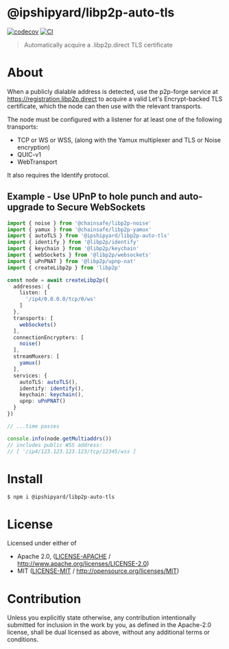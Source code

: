 # @ipshipyard/libp2p-auto-tls

[![codecov](https://img.shields.io/codecov/c/github/ipshipyard/js-libp2p-auto-tls.svg?style=flat-square)](https://codecov.io/gh/ipshipyard/js-libp2p-auto-tls)
[![CI](https://img.shields.io/github/actions/workflow/status/ipshipyard/js-libp2p-auto-tls/js-test-and-release.yml?branch=main\&style=flat-square)](https://github.com/ipshipyard/js-libp2p-auto-tls/actions/workflows/js-test-and-release.yml?query=branch%3Amain)

> Automatically acquire a <peerId>.libp2p.direct TLS certificate

# About

<!--

!IMPORTANT!

Everything in this README between "# About" and "# Install" is automatically
generated and will be overwritten the next time the doc generator is run.

To make changes to this section, please update the @packageDocumentation section
of src/index.js or src/index.ts

To experiment with formatting, please run "npm run docs" from the root of this
repo and examine the changes made.

-->

When a publicly dialable address is detected, use the p2p-forge service at
<https://registration.libp2p.direct> to acquire a valid Let's Encrypt-backed
TLS certificate, which the node can then use with the relevant transports.

The node must be configured with a listener for at least one of the following
transports:

- TCP or WS or WSS, (along with the Yamux multiplexer and TLS or Noise encryption)
- QUIC-v1
- WebTransport

It also requires the Identify protocol.

## Example - Use UPnP to hole punch and auto-upgrade to Secure WebSockets

```TypeScript
import { noise } from '@chainsafe/libp2p-noise'
import { yamux } from '@chainsafe/libp2p-yamux'
import { autoTLS } from '@ipshipyard/libp2p-auto-tls'
import { identify } from '@libp2p/identify'
import { keychain } from '@libp2p/keychain'
import { webSockets } from '@libp2p/websockets'
import { uPnPNAT } from '@libp2p/upnp-nat'
import { createLibp2p } from 'libp2p'

const node = await createLibp2p({
  addresses: {
    listen: [
      '/ip4/0.0.0.0/tcp/0/ws'
    ]
  },
  transports: [
    webSockets()
  ],
  connectionEncrypters: [
    noise()
  ],
  streamMuxers: [
    yamux()
  ],
  services: {
    autoTLS: autoTLS(),
    identify: identify(),
    keychain: keychain(),
    upnp: uPnPNAT()
  }
})

// ...time passes

console.info(node.getMultiaddrs())
// includes public WSS address:
// [ '/ip4/123.123.123.123/tcp/12345/wss ]
```

# Install

```console
$ npm i @ipshipyard/libp2p-auto-tls
```

# License

Licensed under either of

- Apache 2.0, ([LICENSE-APACHE](https://github.com/ipshipyard/js-libp2p-auto-tls/LICENSE-APACHE) / <http://www.apache.org/licenses/LICENSE-2.0>)
- MIT ([LICENSE-MIT](https://github.com/ipshipyard/js-libp2p-auto-tls/LICENSE-MIT) / <http://opensource.org/licenses/MIT>)

# Contribution

Unless you explicitly state otherwise, any contribution intentionally submitted for inclusion in the work by you, as defined in the Apache-2.0 license, shall be dual licensed as above, without any additional terms or conditions.
